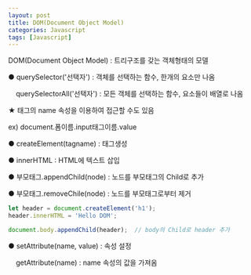 ```yaml
---
layout: post
title: DOM(Document Object Model)
categories: Javascript
tags: [Javascript]
---
```


DOM(Document Object Model) : 트리구조를 갖는 객체형태의 모델

● querySelector('선택자') : 객체를 선택하는 함수, 한개의 요소만 나옴

    querySelectorAll('선택자') : 모든 객체를 선택하는 함수, 요소들이 배열로 나옴

★ 태그의 name 속성을 이용하여 접근할 수도 있음

ex) document.폼이름.input태그이름.value

● createElement(tagname) : 태그생성

● innerHTML : HTML에 텍스트 삽입

● 부모태그.appendChild(node) : 노드를 부모태그의 Child로 추가

● 부모태그.removeChile(node) : 노드를 부모태그로부터 제거

```javascript
let header = document.createElement('h1');
header.innerHTML = 'Hello DOM';

document.body.appendChild(header);	// body의 Child로 header 추가
```

● setAttribute(name, value) : 속성 설정

    getAttribute(name) : name 속성의 값을 가져옴